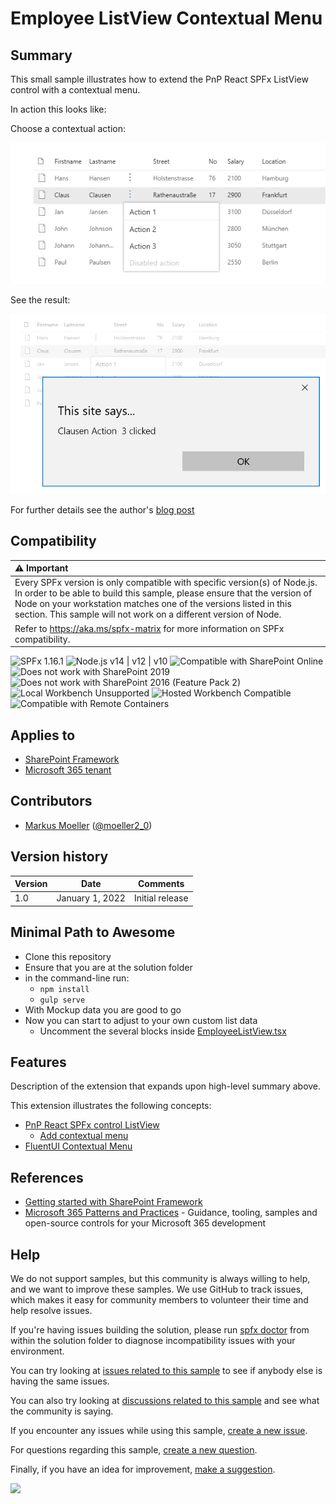 # Employee ListView Contextual Menu

## Summary

This small sample illustrates how to extend the PnP React SPFx ListView control with a contextual menu.

In action this looks like:

Choose a contextual action:

![Choose a contextual action](./assets/02_employeelistview_ecb3.png)

See the result:

![See the result which action was clicked on which item](./assets/03_employeelistview_ecb_clicked3.png)

For further details see the author's [blog post](https://mmsharepoint.wordpress.com/2018/03/11/extend-pnp-sharepoint-framework-react-listview-control-with-a-context-menu/)


## Compatibility

| :warning: Important          |
|:---------------------------|
| Every SPFx version is only compatible with specific version(s) of Node.js. In order to be able to build this sample, please ensure that the version of Node on your workstation matches one of the versions listed in this section. This sample will not work on a different version of Node.|
|Refer to <https://aka.ms/spfx-matrix> for more information on SPFx compatibility.   |

![SPFx 1.16.1](https://img.shields.io/badge/version-1.16.1-green.svg)
![Node.js v14 | v12 | v10](https://img.shields.io/badge/Node.js-v14%20%7C%20v12%20%7C%20v10-green.svg) 
![Compatible with SharePoint Online](https://img.shields.io/badge/SharePoint%20Online-Compatible-green.svg)
![Does not work with SharePoint 2019](https://img.shields.io/badge/SharePoint%20Server%202019-Incompatible-red.svg "SharePoint Server 2019 requires SPFx 1.4.1 or lower")
![Does not work with SharePoint 2016 (Feature Pack 2)](https://img.shields.io/badge/SharePoint%20Server%202016%20(Feature%20Pack%202)-Incompatible-red.svg "SharePoint Server 2016 Feature Pack 2 requires SPFx 1.1")
![Local Workbench Unsupported](https://img.shields.io/badge/Local%20Workbench-Unsupported-red.svg "Local workbench is no longer available as of SPFx 1.13 and above")
![Hosted Workbench Compatible](https://img.shields.io/badge/Hosted%20Workbench-Compatible-green.svg)
![Compatible with Remote Containers](https://img.shields.io/badge/Remote%20Containers-Compatible-green.svg)

## Applies to

- [SharePoint Framework](https://aka.ms/spfx)
- [Microsoft 365 tenant](https://docs.microsoft.com/en-us/sharepoint/dev/spfx/set-up-your-developer-tenant)


## Contributors

* [Markus Moeller](https://github.com/mmsharepoint) ([@moeller2_0](http://www.twitter.com/moeller2_0))

## Version history

Version|Date|Comments
-------|----|--------
1.0|January 1, 2022|Initial release

## Minimal Path to Awesome

- Clone this repository
- Ensure that you are at the solution folder
- in the command-line run:
  - `npm install`
  - `gulp serve`
- With Mockup data you are good to go
- Now you can start to adjust to your own custom list data
  - Uncomment the several blocks inside [EmployeeListView.tsx](src/webparts/emplopyeeListView/components/EmployeeListView.tsx)

## Features

Description of the extension that expands upon high-level summary above.

This extension illustrates the following concepts:

- [PnP React SPFx control ListView](https://pnp.github.io/sp-dev-fx-controls-react/controls/ListView/)
  - [Add contextual menu](https://pnp.github.io/sp-dev-fx-controls-react/controls/ListView.ContextualMenu/)
- [FluentUI Contextual Menu](https://developer.microsoft.com/en-us/fluentui#/controls/web/contextualmenu)

## References

- [Getting started with SharePoint Framework](https://learn.microsoft.com/en-us/sharepoint/dev/spfx/set-up-your-developer-tenant?WT.mc_id=M365-MVP-5004617)
- [Microsoft 365 Patterns and Practices](https://aka.ms/m365pnp) - Guidance, tooling, samples and open-source controls for your Microsoft 365 development

## Help

We do not support samples, but this community is always willing to help, and we want to improve these samples. We use GitHub to track issues, which makes it easy for  community members to volunteer their time and help resolve issues.

If you're having issues building the solution, please run [spfx doctor](https://pnp.github.io/cli-microsoft365/cmd/spfx/spfx-doctor/) from within the solution folder to diagnose incompatibility issues with your environment.

You can try looking at [issues related to this sample](https://github.com/pnp/sp-dev-fx-webparts/issues?q=label%3A%22sample%3A%20react-listview-context-ecb") to see if anybody else is having the same issues.

You can also try looking at [discussions related to this sample](https://github.com/pnp/sp-dev-fx-webparts/discussions?discussions_q=react-listview-context-ecb) and see what the community is saying.

If you encounter any issues while using this sample, [create a new issue](https://github.com/pnp/sp-dev-fx-webparts/issues/new?assignees=&labels=Needs%3A+Triage+%3Amag%3A%2Ctype%3Abug-suspected%2Csample%3A%20react-listview-context-ecb&template=bug-report.yml&sample=react-listview-context-ecb&authors=@mmsharepoint&title=react-listview-context-ecb%20-%20).

For questions regarding this sample, [create a new question](https://github.com/pnp/sp-dev-fx-webparts/issues/new?assignees=&labels=Needs%3A+Triage+%3Amag%3A%2Ctype%3Aquestion%2Csample%3A%20react-listview-context-ecb&template=question.yml&sample=react-listview-context-ecb&authors=@mmsharepoint&title=react-listview-context-ecb%20-%20).

Finally, if you have an idea for improvement, [make a suggestion](https://github.com/pnp/sp-dev-fx-webparts/issues/new?assignees=&labels=Needs%3A+Triage+%3Amag%3A%2Ctype%3Aenhancement%2Csample%3A%20react-listview-context-ecb&template=suggestion.yml&sample=react-listview-context-ecb&authors=@mmsharepoint&title=react-listview-context-ecb%20-%20).

<img src="https://telemetry.sharepointpnp.com/sp-dev-fx-webparts/samples/react-listview-context-ecb" />
